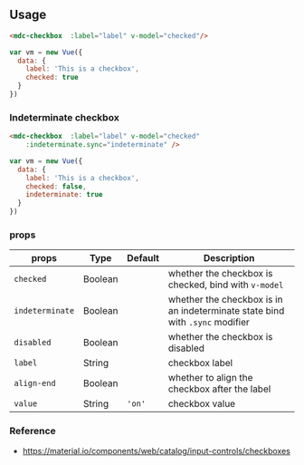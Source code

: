 
## Usage

```html
<mdc-checkbox  :label="label" v-model="checked"/>
```

```javascript
var vm = new Vue({
  data: {
    label: 'This is a checkbox',
    checked: true
  }
})
```

### Indeterminate checkbox
```html
<mdc-checkbox  :label="label" v-model="checked"
    :indeterminate.sync="indeterminate" />
```

```javascript
var vm = new Vue({
  data: {
    label: 'This is a checkbox',
    checked: false,
    indeterminate: true
  }
})
```


### props

| props | Type | Default | Description |
|-------|------|---------|-------------|
|`checked`|Boolean|| whether the checkbox is checked, bind with `v-model` |
|`indeterminate`|Boolean|| whether the checkbox is in an indeterminate state bind with `.sync` modifier | |
|`disabled`| Boolean|| whether the checkbox is disabled |
|`label`| String|| checkbox label |
|`align-end`| Boolean|| whether to align the checkbox after the label |
|`value`|String| `'on'`| checkbox value |


### Reference
- <https://material.io/components/web/catalog/input-controls/checkboxes>
